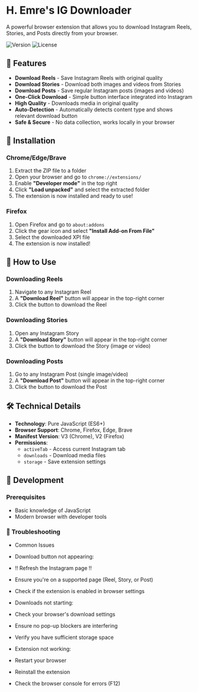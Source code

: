 # H. Emre's IG Downloader

A powerful browser extension that allows you to download Instagram Reels, Stories, and Posts directly from your browser.

![Version](https://img.shields.io/badge/version-4.6-blue.svg)
![License](https://img.shields.io/badge/license-MIT-green.svg)

## 🌟 Features

- **Download Reels** - Save Instagram Reels with original quality
- **Download Stories** - Download both images and videos from Stories
- **Download Posts** - Save regular Instagram posts (images and videos)
- **One-Click Download** - Simple button interface integrated into Instagram
- **High Quality** - Downloads media in original quality
- **Auto-Detection** - Automatically detects content type and shows relevant download button
- **Safe & Secure** - No data collection, works locally in your browser

## 🚀 Installation

### Chrome/Edge/Brave

1. Extract the ZIP file to a folder
2. Open your browser and go to `chrome://extensions/`
3. Enable **"Developer mode"** in the top right
4. Click **"Load unpacked"** and select the extracted folder
5. The extension is now installed and ready to use!

### Firefox

1. Open Firefox and go to `about:addons`
2. Click the gear icon and select **"Install Add-on From File"**
3. Select the downloaded XPI file
4. The extension is now installed!

## 📖 How to Use

### Downloading Reels
1. Navigate to any Instagram Reel
2. A **"Download Reel"** button will appear in the top-right corner
3. Click the button to download the Reel

### Downloading Stories
1. Open any Instagram Story
2. A **"Download Story"** button will appear in the top-right corner
3. Click the button to download the Story (image or video)

### Downloading Posts
1. Go to any Instagram Post (single image/video)
2. A **"Download Post"** button will appear in the top-right corner
3. Click the button to download the Post

## 🛠️ Technical Details

- **Technology**: Pure JavaScript (ES6+)
- **Browser Support**: Chrome, Firefox, Edge, Brave
- **Manifest Version**: V3 (Chrome), V2 (Firefox)
- **Permissions**: 
  - `activeTab` - Access current Instagram tab
  - `downloads` - Download media files
  - `storage` - Save extension settings

## 🔧 Development

### Prerequisites
- Basic knowledge of JavaScript
- Modern browser with developer tools

### 🐛 Troubleshooting
- Common Issues
- Download button not appearing:

- !! Refresh the Instagram page !!

- Ensure you're on a supported page (Reel, Story, or Post)
- Check if the extension is enabled in browser settings
- Downloads not starting:
- Check your browser's download settings
- Ensure no pop-up blockers are interfering
- Verify you have sufficient storage space
- Extension not working:
- Restart your browser
- Reinstall the extension
- Check the browser console for errors (F12)
